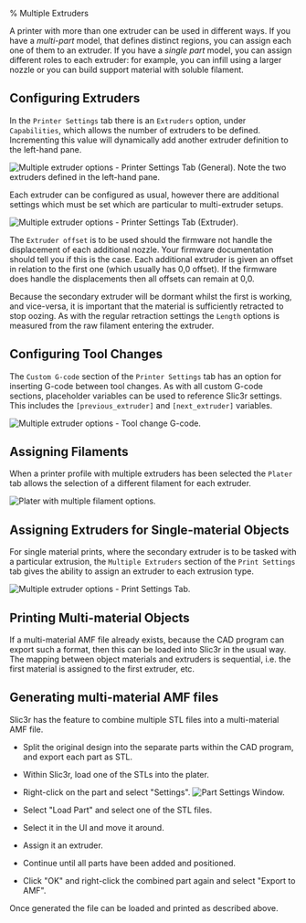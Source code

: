 % Multiple Extruders

A printer with more than one extruder can be used in different ways.
If you have a *multi-part* model, that defines distinct regions, you can
assign each one of them to an extruder.
If you have a *single part* model, you can assign different roles to each
extruder: for example, you can infill using a larger nozzle or you can 
build support material with soluble filament.

Configuring Extruders
---------------------

In the `Printer Settings` tab there is an `Extruders` option, under
`Capabilities`, which allows the number of extruders to be defined.
Incrementing this value will dynamically add another extruder definition
to the left-hand pane.

 ![Multiple extruder options - Printer Settings Tab (General). Note
the two extruders defined in the left-hand
pane.](images/multipleextruders/printer_settings_general_multiple_extruder_options.png "fig:")

Each extruder can be configured as usual, however there are additional
settings which must be set which are particular to multi-extruder
setups.

 ![Multiple extruder options - Printer Settings Tab
(Extruder).](images/multipleextruders/printer_settings_extruder_multiple_extruder_options.png "fig:")

The `Extruder offset` is to be used should the firmware not handle the
displacement of each additional nozzle. Your firmware documentation
should tell you if this is the case. Each additional extruder is given
an offset in relation to the first one (which usually has 0,0 offset).
If the firmware does handle the displacements then all offsets can
remain at 0,0.

Because the secondary extruder will be dormant whilst the first is
working, and vice-versa, it is important that the material is
sufficiently retracted to stop oozing. As with the regular retraction
settings the `Length` options is measured from the raw filament entering
the extruder.

Configuring Tool Changes
------------------------

The `Custom G-code` section of the `Printer Settings` tab has an option
for inserting G-code between tool changes. As with all custom G-code
sections, placeholder variables can be used to reference Slic3r
settings. This includes the `[previous_extruder]` and `[next_extruder]`
variables.

![Multiple extruder options - Tool change G-code.](images/multipleextruders/printer_settings_custom_gcode.png "fig:")

Assigning Filaments
-------------------

When a printer profile with multiple
extruders has been selected the `Plater` tab allows the selection of a
different filament for each extruder.

![Plater with multiple filament options.](images/multipleextruders/plater_multi_filament.png "fig:")

Assigning Extruders for Single-material Objects
-----------------------------------------------

For single material prints, where the secondary extruder is to be tasked
with a particular extrusion, the `Multiple Extruders` section of the
`Print Settings` tab gives the ability to assign an extruder to each
extrusion type.

 ![Multiple extruder options - Print Settings
Tab.](images/print_settings_multiple_extruders.png "fig:")

Printing Multi-material Objects
-------------------------------

If a multi-material AMF file already exists, because the CAD program can
export such a format, then this can be loaded into Slic3r in the usual
way. The mapping between object materials and extruders is sequential,
i.e. the first material is assigned to the first extruder, etc.

Generating multi-material AMF files
-----------------------------------

Slic3r has the feature to combine multiple STL files into a
multi-material AMF file.

-   Split the original design into the separate parts within the CAD
    program, and export each part as STL.

-   Within Slic3r, load one of the STLs into the plater.
-   Right-click on the part and select "Settings".
    ![Part Settings Window.](images/part-settings.png "fig:")
-   Select "Load Part" and select one of the STL files.
-   Select it in the UI and move it around.
-   Assign it an extruder.
-   Continue until all parts have been added and positioned.
-   Click "OK" and right-click the combined part again and select "Export to AMF".

Once generated the file can be loaded and printed as described above.
